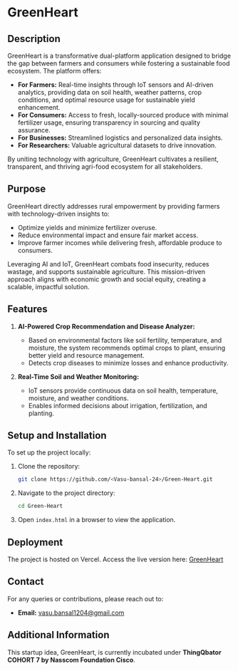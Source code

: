 # GreenHeart

## Description
GreenHeart is a transformative dual-platform application designed to bridge the gap between farmers and consumers while fostering a sustainable food ecosystem. The platform offers:

- **For Farmers:** Real-time insights through IoT sensors and AI-driven analytics, providing data on soil health, weather patterns, crop conditions, and optimal resource usage for sustainable yield enhancement.
- **For Consumers:** Access to fresh, locally-sourced produce with minimal fertilizer usage, ensuring transparency in sourcing and quality assurance.
- **For Businesses:** Streamlined logistics and personalized data insights.
- **For Researchers:** Valuable agricultural datasets to drive innovation.

By uniting technology with agriculture, GreenHeart cultivates a resilient, transparent, and thriving agri-food ecosystem for all stakeholders.

## Purpose
GreenHeart directly addresses rural empowerment by providing farmers with technology-driven insights to:

- Optimize yields and minimize fertilizer overuse.
- Reduce environmental impact and ensure fair market access.
- Improve farmer incomes while delivering fresh, affordable produce to consumers.

Leveraging AI and IoT, GreenHeart combats food insecurity, reduces wastage, and supports sustainable agriculture. This mission-driven approach aligns with economic growth and social equity, creating a scalable, impactful solution.

## Features
1. **AI-Powered Crop Recommendation and Disease Analyzer:**
   - Based on environmental factors like soil fertility, temperature, and moisture, the system recommends optimal crops to plant, ensuring better yield and resource management.
   - Detects crop diseases to minimize losses and enhance productivity.

2. **Real-Time Soil and Weather Monitoring:**
   - IoT sensors provide continuous data on soil health, temperature, moisture, and weather conditions.
   - Enables informed decisions about irrigation, fertilization, and planting.

## Setup and Installation
To set up the project locally:
1. Clone the repository:
   ```bash
   git clone https://github.com/<Vasu-bansal-24>/Green-Heart.git
   ```
2. Navigate to the project directory:
   ```bash
   cd Green-Heart
   ```
3. Open `index.html` in a browser to view the application.

## Deployment
The project is hosted on Vercel. Access the live version here: [GreenHeart](https://green-heart-team.vercel.app)

## Contact
For any queries or contributions, please reach out to:
- **Email:** vasu.bansal1204@gmail.com

## Additional Information
This startup idea, GreenHeart, is currently incubated under **ThingQbator COHORT 7 by Nasscom Foundation Cisco**.